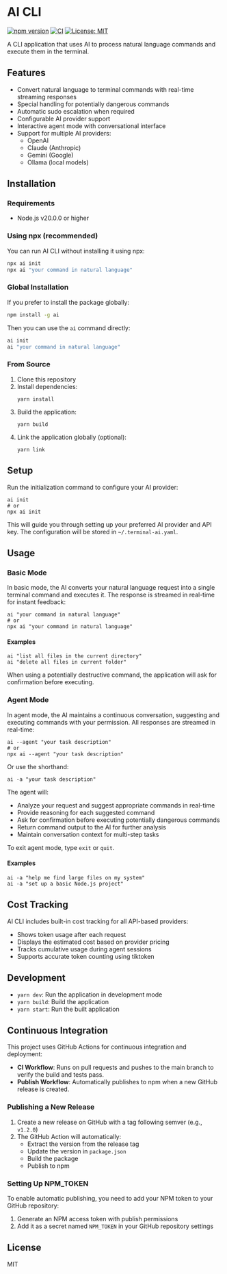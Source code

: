 # AI CLI

[![npm version](https://img.shields.io/npm/v/ai.svg)](https://www.npmjs.com/package/ai)
[![CI](https://github.com/yourusername/ai/actions/workflows/pull-request.yml/badge.svg)](https://github.com/yourusername/ai/actions/workflows/pull-request.yml)
[![License: MIT](https://img.shields.io/badge/License-MIT-yellow.svg)](https://opensource.org/licenses/MIT)

A CLI application that uses AI to process natural language commands and execute them in the terminal.

## Features

- Convert natural language to terminal commands with real-time streaming responses
- Special handling for potentially dangerous commands
- Automatic sudo escalation when required
- Configurable AI provider support
- Interactive agent mode with conversational interface
- Support for multiple AI providers:
  - OpenAI
  - Claude (Anthropic)
  - Gemini (Google)
  - Ollama (local models)

## Installation

### Requirements

- Node.js v20.0.0 or higher

### Using npx (recommended)

You can run AI CLI without installing it using npx:

```bash
npx ai init
npx ai "your command in natural language"
```

### Global Installation

If you prefer to install the package globally:

```bash
npm install -g ai
```

Then you can use the `ai` command directly:

```bash
ai init
ai "your command in natural language"
```

### From Source

1. Clone this repository
2. Install dependencies:
   ```
   yarn install
   ```
3. Build the application:
   ```
   yarn build
   ```
4. Link the application globally (optional):
   ```
   yarn link
   ```

## Setup

Run the initialization command to configure your AI provider:

```
ai init
# or
npx ai init
```

This will guide you through setting up your preferred AI provider and API key. The configuration will be stored in `~/.terminal-ai.yaml`.

## Usage

### Basic Mode

In basic mode, the AI converts your natural language request into a single terminal command and executes it. The response is streamed in real-time for instant feedback:

```
ai "your command in natural language"
# or
npx ai "your command in natural language"
```

#### Examples

```
ai "list all files in the current directory"
ai "delete all files in current folder"
```

When using a potentially destructive command, the application will ask for confirmation before executing.

### Agent Mode

In agent mode, the AI maintains a continuous conversation, suggesting and executing commands with your permission. All responses are streamed in real-time:

```
ai --agent "your task description"
# or
npx ai --agent "your task description"
```

Or use the shorthand:

```
ai -a "your task description"
```

The agent will:
- Analyze your request and suggest appropriate commands in real-time
- Provide reasoning for each suggested command
- Ask for confirmation before executing potentially dangerous commands
- Return command output to the AI for further analysis
- Maintain conversation context for multi-step tasks

To exit agent mode, type `exit` or `quit`.

#### Examples

```
ai -a "help me find large files on my system"
ai -a "set up a basic Node.js project"
```

## Cost Tracking

AI CLI includes built-in cost tracking for all API-based providers:

- Shows token usage after each request
- Displays the estimated cost based on provider pricing
- Tracks cumulative usage during agent sessions
- Supports accurate token counting using tiktoken

## Development

- `yarn dev`: Run the application in development mode
- `yarn build`: Build the application
- `yarn start`: Run the built application

## Continuous Integration

This project uses GitHub Actions for continuous integration and deployment:

- **CI Workflow**: Runs on pull requests and pushes to the main branch to verify the build and tests pass.
- **Publish Workflow**: Automatically publishes to npm when a new GitHub release is created.

### Publishing a New Release

1. Create a new release on GitHub with a tag following semver (e.g., `v1.2.0`)
2. The GitHub Action will automatically:
   - Extract the version from the release tag
   - Update the version in `package.json`
   - Build the package
   - Publish to npm

### Setting Up NPM_TOKEN

To enable automatic publishing, you need to add your NPM token to your GitHub repository:

1. Generate an NPM access token with publish permissions
2. Add it as a secret named `NPM_TOKEN` in your GitHub repository settings

## License

MIT